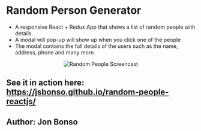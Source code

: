 # Random Person Generator

- A responsive React + Redux App that shows a list of random people with details
- A modal will pop-up will show up when you click one of the people
- The modal contains the full details of the users such as the name, address, phone and many more.

<p align="center">
<img src="https://github.com/jsbonso/random-people-reactjs/blob/master/RandomPeople-ReactJS.gif" alt="Random People Screencast">
</p>

## See it in action here: https://jsbonso.github.io/random-people-reactjs/

## Author: Jon Bonso

